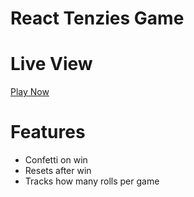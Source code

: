 # React Tenzies Game

# Live View

[Play Now](https://zacherymorgan.github.io/React-Notes-App/)

# Features

- Confetti on win
- Resets after win
- Tracks how many rolls per game

